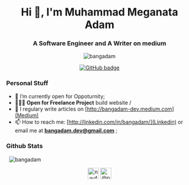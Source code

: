 <h1 align="center">Hi 👋, I'm Muhammad Meganata Adam</h1>
<h3 align="center">A Software Engineer and A Writer on medium</h3>

<p align="center"> <img src="https://komarev.com/ghpvc/?username=bangadam" alt="bangadam" /> </p>

<p align="center">
  <a href="https://github.com/bangadam?tab=followers">
    <img src="https://img.shields.io/github/followers/bangadam?label=Followers&logo=GitHub&style=for-the-badge" alt="GitHub badge" />
  </a>
</p>

### Personal Stuff
- 🔭 I’m currently open for Oppoturnity;
- 👨🏼‍💻 **Open for Freelance Project** build website / 
- 📝 I regulary write articles on [http://bangadam-dev.medium.com](Medium)
- 📫 How to reach me: [http://linkedin.com/in/bangadam/](Linkedin) or email me at **bangadam.dev@gmail.com**  ;


### Github Stats

<p>&nbsp;
    <img align="center" src="https://github-readme-stats.vercel.app/api?username=bangadam&show_icons=true" alt="bangadam" />
</p>

<p align="center">
    <a href="https://linkedin.com/in/bangadam" target="blank"><img align="center" src="https://cdn.jsdelivr.net/npm/simple-icons@3.0.1/icons/linkedin.svg" alt="naufaldi" height="30" width="30" /></a>
    <a href="https://medium.com/@bangadam-dev" target="blank"><img align="center" src="https://cdn.jsdelivr.net/npm/simple-icons@3.0.1/icons/medium.svg" alt="@pbteja1998" height="30" width="30" /></a>    
</p>
